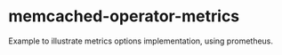 # memcached-operator-metrics
Example to illustrate metrics options implementation, using prometheus.

